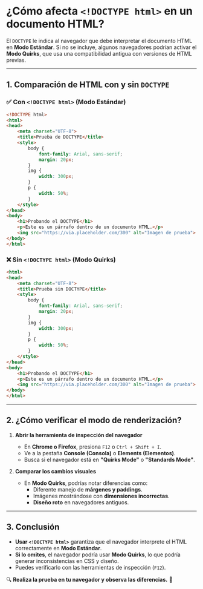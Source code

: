 # ¿Cómo afecta `<!DOCTYPE html>` en un documento HTML?

El `DOCTYPE` le indica al navegador que debe interpretar el documento HTML en **Modo Estándar**. Si no se incluye, algunos navegadores podrían activar el **Modo Quirks**, que usa una compatibilidad antigua con versiones de HTML previas.

---

## 1. Comparación de HTML con y sin `DOCTYPE`

### ✅ **Con `<!DOCTYPE html>` (Modo Estándar)**
```html
<!DOCTYPE html>
<html>
<head>
    <meta charset="UTF-8">
    <title>Prueba de DOCTYPE</title>
    <style>
        body {
            font-family: Arial, sans-serif;
            margin: 20px;
        }
        img {
            width: 300px;
        }
        p {
            width: 50%;
        }
    </style>
</head>
<body>
    <h1>Probando el DOCTYPE</h1>
    <p>Este es un párrafo dentro de un documento HTML.</p>
    <img src="https://via.placeholder.com/300" alt="Imagen de prueba">
</body>
</html>
```

### ❌ **Sin `<!DOCTYPE html>` (Modo Quirks)**
```html
<html>
<head>
    <meta charset="UTF-8">
    <title>Prueba sin DOCTYPE</title>
    <style>
        body {
            font-family: Arial, sans-serif;
            margin: 20px;
        }
        img {
            width: 300px;
        }
        p {
            width: 50%;
        }
    </style>
</head>
<body>
    <h1>Probando el DOCTYPE</h1>
    <p>Este es un párrafo dentro de un documento HTML.</p>
    <img src="https://via.placeholder.com/300" alt="Imagen de prueba">
</body>
</html>
```

---

## 2. ¿Cómo verificar el modo de renderización?

1. **Abrir la herramienta de inspección del navegador**
   - En **Chrome o Firefox**, presiona `F12` o `Ctrl + Shift + I`.
   - Ve a la pestaña **Console (Consola)** o **Elements (Elementos)**.
   - Busca si el navegador está en **"Quirks Mode"** o **"Standards Mode"**.

2. **Comparar los cambios visuales**
   - En **Modo Quirks**, podrías notar diferencias como:
     - Diferente manejo de **márgenes y paddings**.
     - Imágenes mostrándose con **dimensiones incorrectas**.
     - **Diseño roto** en navegadores antiguos.

---

## 3. Conclusión
- **Usar `<!DOCTYPE html>`** garantiza que el navegador interprete el HTML correctamente en **Modo Estándar**.
- **Si lo omites**, el navegador podría usar **Modo Quirks**, lo que podría generar inconsistencias en CSS y diseño.
- Puedes verificarlo con las herramientas de inspección (`F12`).

🔍 **Realiza la prueba en tu navegador y observa las diferencias.** 🚀

